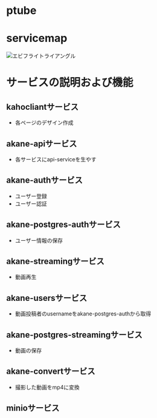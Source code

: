 # ptube
# servicemap
<img src="626e5153-bf82-4661-8d8e-d1695401b791" alt="エビフライトライアングル" title="サンプル">

# サービスの説明および機能

## kahocliantサービス
- 各ページのデザイン作成

## akane-apiサービス
- 各サービスにapi-serviceを生やす

## akane-authサービス
- ユーザー登録
- ユーザー認証

## akane-postgres-authサービス
- ユーザー情報の保存

## akane-streamingサービス
- 動画再生

## akane-usersサービス
- 動画投稿者のusernameをakane-postgres-authから取得

## akane-postgres-streamingサービス
- 動画の保存

## akane-convertサービス
- 撮影した動画をmp4に変換

## minioサービス
